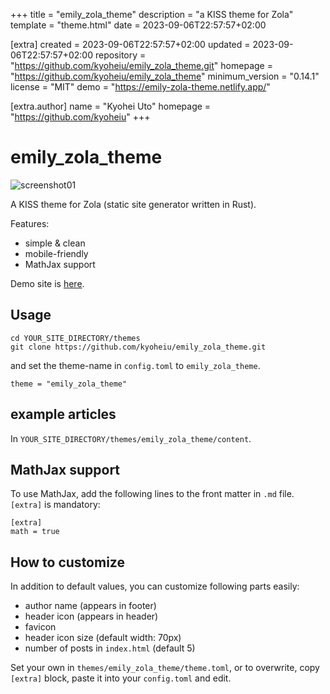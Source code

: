 
+++
title = "emily_zola_theme"
description = "a KISS theme for Zola"
template = "theme.html"
date = 2023-09-06T22:57:57+02:00

[extra]
created = 2023-09-06T22:57:57+02:00
updated = 2023-09-06T22:57:57+02:00
repository = "https://github.com/kyoheiu/emily_zola_theme.git"
homepage = "https://github.com/kyoheiu/emily_zola_theme"
minimum_version = "0.14.1"
license = "MIT"
demo = "https://emily-zola-theme.netlify.app/"

[extra.author]
name = "Kyohei Uto"
homepage = "https://github.com/kyoheiu"
+++        

# emily_zola_theme

![screenshot01](/static/images/ss01.png)


A KISS theme for Zola (static site generator written in Rust). 

Features:
- simple & clean
- mobile-friendly
- MathJax support

Demo site is [here](https://emily-zola-theme.netlify.app/).

## Usage

```
cd YOUR_SITE_DIRECTORY/themes
git clone https://github.com/kyoheiu/emily_zola_theme.git
```

and set the theme-name in `config.toml` to `emily_zola_theme`.

```
theme = "emily_zola_theme"
```

## example articles

In `YOUR_SITE_DIRECTORY/themes/emily_zola_theme/content`.

## MathJax support

To use MathJax, add the following lines to the front matter in `.md` file. `[extra]` is mandatory:

```
[extra]
math = true
```

## How to customize
In addition to default values, you can customize following parts easily:

- author name (appears in footer)
- header icon (appears in header)
- favicon
- header icon size (default width: 70px)
- number of posts in `index.html` (default 5)

Set your own in `themes/emily_zola_theme/theme.toml`, or to overwrite, copy `[extra]` block, paste it into your `config.toml` and edit.

        